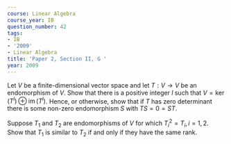 ```yaml
---
course: Linear Algebra
course_year: IB
question_number: 42
tags:
- IB
- '2009'
- Linear Algebra
title: 'Paper 2, Section II, G '
year: 2009
---
```




Let $V$ be a finite-dimensional vector space and let $T: V \rightarrow V$ be an endomorphism of $V$. Show that there is a positive integer $l$ such that $V=\operatorname{ker}\left(T^{l}\right) \oplus \operatorname{im}\left(T^{l}\right)$. Hence, or otherwise, show that if $T$ has zero determinant there is some non-zero endomorphism $S$ with $T S=0=S T$.

Suppose $T_{1}$ and $T_{2}$ are endomorphisms of $V$ for which $T_{i}^{2}=T_{i}, i=1,2$. Show that $T_{1}$ is similar to $T_{2}$ if and only if they have the same rank.